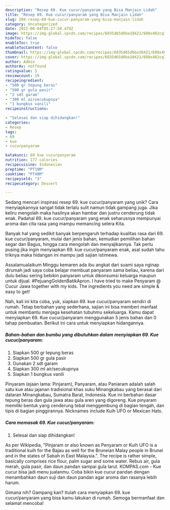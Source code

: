 ```yaml
---
description: "Resep 69. Kue cucur/panyaram yang Bisa Manjain Lidah"
title: "Resep 69. Kue cucur/panyaram yang Bisa Manjain Lidah"
slug: 204-resep-69-kue-cucur-panyaram-yang-bisa-manjain-lidah
category: Uncategorized
date: 2022-08-04T05:27:58.479Z
image: https://img-global.cpcdn.com/recipes/6035d65d6ba10421/680x482cq70/69-kue-cucurpanyaram-foto-resep-utama.jpg
hideToc: false
enableToc: true
enableTocContent: false
thumbnail: https://img-global.cpcdn.com/recipes/6035d65d6ba10421/680x482cq70/69-kue-cucurpanyaram-foto-resep-utama.jpg
cover: https://img-global.cpcdn.com/recipes/6035d65d6ba10421/680x482cq70/69-kue-cucurpanyaram-foto-resep-utama.jpg
author: Admin
authorAv: notfound
ratingvalue: 5
reviewcount: 19
recipeingredient:
- "500 gr tepung beras"
- "500 gr gula pasir"
- "2 sdt garam"
- "300 ml airsecukupnya"
- "1 bungkus vanili"
recipeinstructions:

- "Selesai dan siap dihidangkan!"
categories:
- Resep
tags:
- 69
- kue
- cucurpanyaram

katakunci: 69 kue cucurpanyaram 
nutrition: 177 calories
recipecuisine: Indonesian
preptime: "PT19M"
cooktime: "PT40M"
recipeyield: "3"
recipecategory: Dessert

---
```





Sedang mencari inspirasi resep 69. kue cucur/panyaram yang unik? Cara menyiapkannya sangat tidak terlalu sulit namun tidak gampang juga. Jika keliru mengolah maka hasilnya akan hambar dan justru cenderung tidak enak. Padahal 69. kue cucur/panyaram yang enak seharusnya mempunyai aroma dan cita rasa yang mampu memancing selera Kita.





Banyak hal yang sedikit banyak berpengaruh terhadap kualitas rasa dari 69. kue cucur/panyaram, mulai dari jenis bahan, kemudian pemilihan bahan segar dan Bagus, hingga cara mengolah dan menyajikannya. Tak perlu pusing jika ingin menyiapkan 69. kue cucur/panyaram enak,      asal sudah tahu triknya maka hidangan ini mampu jadi sajian istimewa.














Assalamualaikum Minggu kemaren ada ibu angkat dari suami saya nginap dirumah jadi saya coba belajar membuat panyaram sama beliau, karena dari dulu beliau sering bebikin panyaram untuk dikonsumsi keluarga maupun untuk dijual. #PejuangGoldenBatikApron. I have tried to make Penyaram @ Cucur Jawa together with my kids. The ingredients you need are simple &amp; easy to get!






Nah, kali ini kita coba, yuk, siapkan 69. kue cucur/panyaram sendiri di rumah. Tetap berbahan yang sederhana, sajian ini bisa memberi manfaat untuk membantu menjaga kesehatan tubuhmu sekeluarga. Kamu dapat menyiapkan 69. Kue cucur/panyaram menggunakan 5 jenis bahan dan 0 tahap pembuatan. Berikut ini cara untuk menyiapkan hidangannya.

<!--inarticleads1-->

##### Bahan-bahan dan bumbu yang dibutuhkan dalam menyiapkan 69. Kue cucur/panyaram:

1. Siapkan 500 gr tepung beras
1. Siapkan 500 gr gula pasir
1. Gunakan 2 sdt garam
1. Siapkan 300 ml air/secukupnya
1. Siapkan 1 bungkus vanili


Pinyaram (ejaan lama: Pinjaram), Panyaram, atau Paniaram adalah salah satu kue atau jajanan tradisional khas suku Minangkabau yang berasal dari dataran Minangkabau, Sumatra Barat, Indonesia. Kue ini berbahan dasar tepung beras dan gula jawa atau gula aren yang digoreng. Kue pinyaram memiliki bentuk yang cenderung tebal menggembung di bagian tengah, dan tipis di bagian pinggirannya. Nicknames include Kuih UFO or Mexican Hats. 

<!--inarticleads2-->

##### Cara memasak 69. Kue cucur/panyaram:


1. Selesai dan siap dihidangkan!

As per Wikipedia, &#34;Pinjaram or also known as Penyaram or Kuih UFO is a traditional kuih for the Bajau as well for the Bruneian Malay people in Brunei and in the states of Sabah in East Malaysia.&#34;. The recipe is rather simple, basically comprises rice flour, palm sugar and some water. Rebus air, gula merah, gula pasir, dan daun pandan sampai gula larut. KOMPAS.com - Kue cucur bisa jadi menu jualanmu. Coba bikin kue cucur pandan dengan menambahkan daun suji dan daun pandan agar aroma dan rasanya lebih harum. 

Gimana nih? Gampang kan? Itulah cara menyiapkan 69. kue cucur/panyaram yang bisa kamu lakukan di rumah. Semoga bermanfaat dan selamat mencoba!
